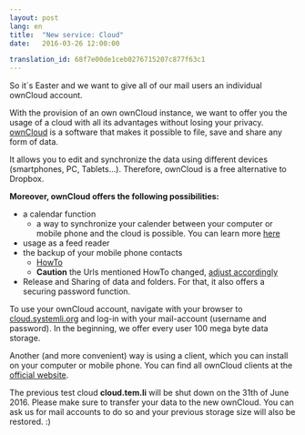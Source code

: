 ```yaml
---
layout: post 
lang: en 
title:  "New service: Cloud" 
date:   2016-03-26 12:00:00

translation_id: 68f7e00de1ceb0276715207c877f63c1
---
```


So it´s Easter and we want to give all of our mail users an individual ownCloud account. 

With the provision of an own ownCloud instance, we want to offer you the usage of a cloud with all its advantages without losing your privacy.
[ownCloud](https://owncloud.org) is a software that makes it possible to file, save and share any form of data. 

It allows you to edit and synchronize the data using different devices (smartphones, PC, Tablets...). Therefore, ownCloud is a free alternative to Dropbox.

**Moreover, ownCloud offers the following possibilities:**
    
* a calendar function
    - a way to synchronize your calender between your computer or mobile phone and the cloud is possible. You can learn more [here](https://doc.owncloud.org/server/9.0/user_manual/pim/calendar.html#synchronizing-calendars-using-caldav)
* usage as a feed reader
* the backup of your mobile phone contacts
    - [HowTo](https://portknox.net/en/tutorials/sync-owncloud-contacts-with-your-android-phone)
    - **Caution** the Urls mentioned HowTo changed, [adjust accordingly](https://doc.owncloud.org/server/9.0/user_manual/pim/calendar.html#synchronizing-calendars-using-caldav) 
* Release and Sharing of data and folders. For that, it also offers a securing password function.


To use your ownCloud account, navigate with your browser to [cloud.systemli.org](https://cloud.systemli.org) and log-in with your mail-account (username and password). In the beginning, we offer every user 100 mega byte data storage. 

Another (and more convenient) way is using a client, which you can install on your computer or mobile phone. You can find all ownCloud clients at the [official website](https://owncloud.org/install/#install-clients).

The previous test cloud **cloud.tem.li** will be shut down on the 31th of June 2016. Please make sure to transfer your data to the new ownCloud. You can ask us for mail accounts to do so and your previous storage size will also be restored. :)


